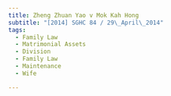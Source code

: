 ```yaml
---
title: Zheng Zhuan Yao v Mok Kah Hong 
subtitle: "[2014] SGHC 84 / 29\_April\_2014"
tags:
  - Family Law
  - Matrimonial Assets
  - Division
  - Family Law
  - Maintenance
  - Wife

---
```


